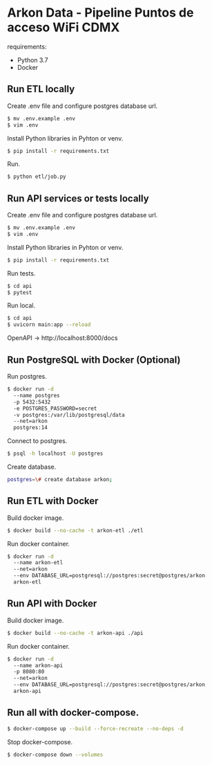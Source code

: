# Arkon Data - Pipeline Puntos de acceso WiFi CDMX

requirements:

- Python 3.7
- Docker

## Run ETL locally

Create .env file and configure postgres database url.

```sh
$ mv .env.example .env
$ vim .env
```

Install Python libraries in Pyhton or venv.

```sh
$ pip install -r requirements.txt
```

Run.

```sh
$ python etl/job.py
```

## Run API services or tests locally

Create .env file and configure postgres database url.

```sh
$ mv .env.example .env
$ vim .env
```

Install Python libraries in Pyhton or venv.

```sh
$ pip install -r requirements.txt
```

Run tests.

```sh
$ cd api
$ pytest
```

Run local.

```sh
$ cd api
$ uvicorn main:app --reload
```

OpenAPI -> http://localhost:8000/docs

## Run PostgreSQL with Docker (Optional)

Run postgres.

```sh
$ docker run -d
  --name postgres
  -p 5432:5432
  -e POSTGRES_PASSWORD=secret
  -v postgres:/var/lib/postgresql/data
  --net=arkon
  postgres:14
```

Connect to postgres.

```sh
$ psql -h localhost -U postgres
```

Create database.

```sh
postgres=\# create database arkon;
```

## Run ETL with Docker

Build docker image.

```sh
$ docker build --no-cache -t arkon-etl ./etl
```

Run docker container.

```sh
$ docker run -d
  --name arkon-etl
  --net=arkon
  --env DATABASE_URL=postgresql://postgres:secret@postgres/arkon
  arkon-etl
```

## Run API with Docker

Build docker image.

```sh
$ docker build --no-cache -t arkon-api ./api
```

Run docker container.

```sh
$ docker run -d
  --name arkon-api
  -p 8080:80
  --net=arkon
  --env DATABASE_URL=postgresql://postgres:secret@postgres/arkon
  arkon-api
```

## Run all with docker-compose.

```sh
$ docker-compose up --build --force-recreate --no-deps -d
```

Stop docker-compose.

```sh
$ docker-compose down --volumes
```